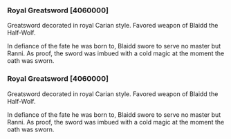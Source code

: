 ### Royal Greatsword [4060000]

Greatsword decorated in royal Carian style. Favored weapon of Blaidd the Half-Wolf.

In defiance of the fate he was born to, Blaidd swore to serve no master but Ranni. As proof, the sword was imbued with a cold magic at the moment the oath was sworn.### Royal Greatsword [4060000]

Greatsword decorated in royal Carian style. Favored weapon of Blaidd the Half-Wolf.

In defiance of the fate he was born to, Blaidd swore to serve no master but Ranni. As proof, the sword was imbued with a cold magic at the moment the oath was sworn.